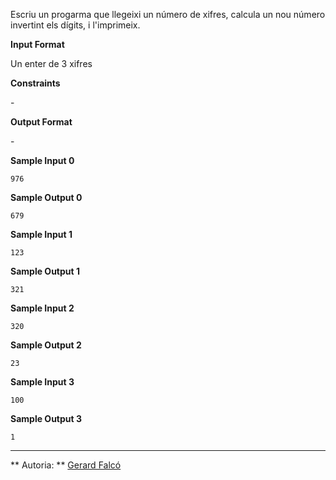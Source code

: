 Escriu un progarma que llegeixi un número de xifres, calcula un nou
número invertint els dígits, i l'imprimeix.

**Input Format**

Un enter de 3 xifres

**Constraints**

\-

**Output Format**

\-

**Sample Input 0**

    976

**Sample Output 0**

    679

**Sample Input 1**

    123

**Sample Output 1**

    321

**Sample Input 2**

    320

**Sample Output 2**

``` 
23
```

**Sample Input 3**

    100

**Sample Output 3**

``` 
1
```

----------

** Autoria: **
[Gerard Falcó](https://github.com/gerardfp)
